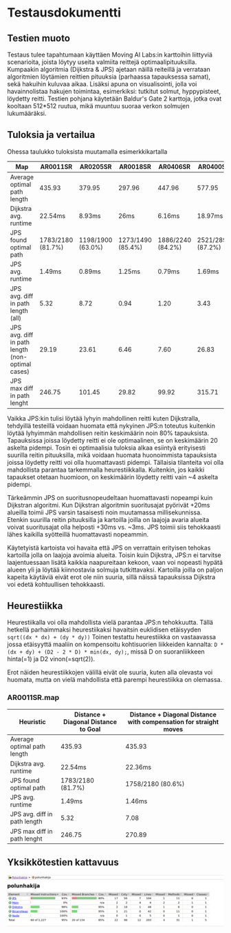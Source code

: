 # Testausdokumentti

## Testien muoto
Testaus tulee tapahtumaan käyttäen Moving AI Labs:in karttoihin liittyviä scenarioita, joista löytyy useita valmiita reittejä optimaalipituuksilla.
Kumpaakin algoritmia (Dijkstra & JPS) ajetaan näillä reiteillä ja verrataan algoritmien löytämien reittien pituuksia (parhaassa tapauksessa samat), sekä hakuihin kuluvaa aikaa.
Lisäksi apuna on visualisointi, jolla voi havainnolistaa hakujen toimintaa, esimerkiksi: tutkitut solmut, hyppypisteet, löydetty reitti.
Testien pohjana käytetään Baldur's Gate 2 karttoja, jotka ovat kooltaan 512*512 ruutua, mikä muuntuu suoraa verkon solmujen lukumääräksi.


## Tuloksia ja vertailua

Ohessa taulukko tuloksista muutamalla esimerkkikartalla

 Map                          | AR0011SR          | AR0205SR          | AR0018SR          | AR0406SR          | AR0400SR  
-----                         | ------            | ----              | -----             | -------           | ------
Average optimal path length   | 435.93            | 379.95            | 297.96            | 447.96            | 577.95
Dijkstra avg. runtime         | 22.54ms           | 8.93ms            | 26ms              | 6.16ms            | 18.97ms
JPS found optimal path        | 1783/2180 (81.7%) | 1198/1900 (63.0%) | 1273/1490 (85.4%) | 1886/2240 (84.2%) | 2521/2890 (87.2%)
JPS avg. runtime              | 1.49ms            | 0.89ms            | 1.25ms            | 0.79ms            | 1.69ms
JPS avg. diff in path length (all)  | 5.32              | 8.72              | 0.94              | 1.20              | 3.43
JPS avg. diff in path length (non-optimal cases) | 29.19 | 23.61 | 6.46 | 7.60 | 26.83
JPS max diff in path lenght   | 246.75            | 101.45            | 29.82             | 99.92             | 315.71


Vaikka JPS:kin tulisi löytää lyhyin mahdollinen reitti kuten Dijkstralla, tehdyillä testeillä voidaan huomata että nykyinen JPS:n toteutus kuitenkin löytää lyhyimmän mahdollisen reitin keskimäärin noin 80% tapauksista.
Tapauksissa joissa löydetty reitti ei ole optimaalinen, se on keskimäärin 20 askelta pidempi. Tosin ei optimaalisia tuloksia alkaa esiintyä erityisesti suurilla reitin pituuksilla, mikä voidaan huomata huonoimmista tapauksista joissa löydetty reitti voi olla huomattavasti pidempi. Tällaisia tilanteita voi olla mahdollista parantaa tarkemmalla heurestiikkalla.
Kuitenkin, jos kaikki tapaukset otetaan huomioon, on keskimäärin löydetty reitti vain ~4 askelta pidempi.

Tärkeämmin JPS on suoritusnopeudeltaan huomattavasti nopeampi kuin Dijkstran algoritmi. Kun Dijkstran algoritmin suoritusajat pyörivät +20ms alueilla toimii JPS varsin tasaisesti noin muutamassa millisekunnissa. Etenkin suurilla reitin pituuksilla ja kartoilla joilla on laajoja avaria alueita voivat suoritusajat olla helposti +30ms vs. ~3ms. JPS toimii siis tehokkaasti lähes kaikilla syötteillä huomattavasti nopeammin.

Käytetyistä kartoista voi havaita että JPS on verrattain erityisen tehokas kartoilla jolla on laajoja avoimia alueita. Toisin kuin Dijkstra, JPS:n ei tarvitse laajentuessaan lisätä kaikkia naapureitaan kekoon, vaan voi nopeasti hypätä alueen yli ja löytää kiinnostavia solmuja tutkittavaksi.
Kartoilla joilla on paljon kapeita käytäviä eivät erot ole niin suuria, sillä näissä tapauksissa Dijkstra voi edetä kohtuullisen tehokkaasti. 

## Heurestiikka
Heurestiikalla voi olla mahdollista vielä parantaa JPS:n tehokkuutta.
Tällä hetkellä parhaimmaksi heurestiikaksi havaitsin euklidisen etäisyyden `sqrt((dx * dx) + (dy * dy))`
Toinen testattu heurestiikka on vastaavassa jossa etäisyyttä maaliin on kompensoitu kohtisuorien liikkeiden kannalta:
`D * (dx + dy) + (D2 - 2 * D) * min(dx, dy);`, missä D on suoranliikkeen hinta(=1) ja D2 vinon(=sqrt(2)).

Erot näiden heurestiikkojen välillä eivät ole suuria, kuten alla olevasta voi huomata, mutta on vielä mahdollista että parempi heurestiikka on olemassa.

### AR0011SR.map
 Heuristic  | Distance + Diagonal Distance to Goal | Distance + Diagonal Distance with compensation for straight moves    
----- | ------ | ----
Average optimal path length | 435.93 | 435.93
Dijkstra avg. runtime | 22.54ms | 22.36ms
JPS found optimal path | 1783/2180 (81.7%) | 1758/2180 (80.6%)
JPS avg. runtime | 1.49ms | 1.46ms
JPS avg. diff in path length | 5.32 | 7.08
JPS max diff in path lenght | 246.75 | 270.89



## Yksikkötestien kattavuus
![testCoverage](https://github.com/ALindroos/Polunhakija/blob/main/dokumentaatio/testcoverage.png)